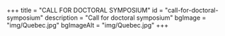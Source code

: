 +++
title = "CALL FOR DOCTORAL SYMPOSIUM"
id = "call-for-doctoral-symposium"
description = "Call for doctoral symposium"
bgImage = "img/Quebec.jpg"
bgImageAlt = "img/Quebec.jpg"
+++
